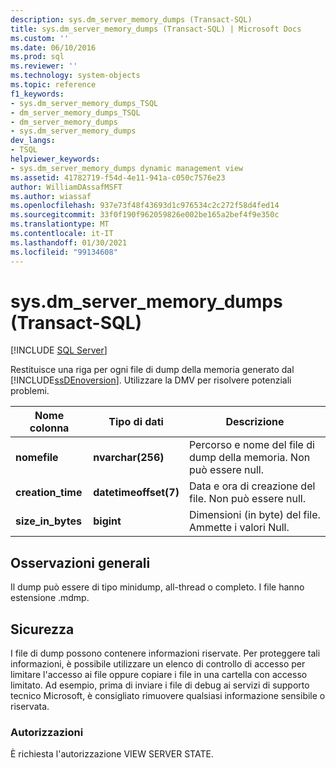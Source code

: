 ```yaml
---
description: sys.dm_server_memory_dumps (Transact-SQL)
title: sys.dm_server_memory_dumps (Transact-SQL) | Microsoft Docs
ms.custom: ''
ms.date: 06/10/2016
ms.prod: sql
ms.reviewer: ''
ms.technology: system-objects
ms.topic: reference
f1_keywords:
- sys.dm_server_memory_dumps_TSQL
- dm_server_memory_dumps_TSQL
- dm_server_memory_dumps
- sys.dm_server_memory_dumps
dev_langs:
- TSQL
helpviewer_keywords:
- sys.dm_server_memory_dumps dynamic management view
ms.assetid: 41782719-f54d-4e11-941a-c050c7576e23
author: WilliamDAssafMSFT
ms.author: wiassaf
ms.openlocfilehash: 937e73f48f43693d1c976534c2c272f58d4fed14
ms.sourcegitcommit: 33f0f190f962059826e002be165a2bef4f9e350c
ms.translationtype: MT
ms.contentlocale: it-IT
ms.lasthandoff: 01/30/2021
ms.locfileid: "99134608"
---
```

# <a name="sysdm_server_memory_dumps-transact-sql"></a>sys.dm_server_memory_dumps (Transact-SQL)
[!INCLUDE [SQL Server](../../includes/applies-to-version/sqlserver.md)]

  Restituisce una riga per ogni file di dump della memoria generato dal [!INCLUDE[ssDEnoversion](../../includes/ssdenoversion-md.md)]. Utilizzare la DMV per risolvere potenziali problemi.  
 
|Nome colonna|Tipo di dati|Descrizione|  
|-----------------|---------------|-----------------|  
|**nomefile**|**nvarchar(256)**|Percorso e nome del file di dump della memoria. Non può essere null.|  
|**creation_time**|**datetimeoffset(7)**|Data e ora di creazione del file. Non può essere null.|  
|**size_in_bytes**|**bigint**|Dimensioni (in byte) del file. Ammette i valori Null.|  
  
## <a name="general-remarks"></a>Osservazioni generali  
 Il dump può essere di tipo minidump, all-thread o completo. I file hanno estensione .mdmp.  
  
## <a name="security"></a>Sicurezza  
 I file di dump possono contenere informazioni riservate. Per proteggere tali informazioni, è possibile utilizzare un elenco di controllo di accesso per limitare l'accesso ai file oppure copiare i file in una cartella con accesso limitato. Ad esempio, prima di inviare i file di debug ai servizi di supporto tecnico Microsoft, è consigliato rimuovere qualsiasi informazione sensibile o riservata.  
  
### <a name="permissions"></a>Autorizzazioni  
 È richiesta l'autorizzazione VIEW SERVER STATE.  
  
  
